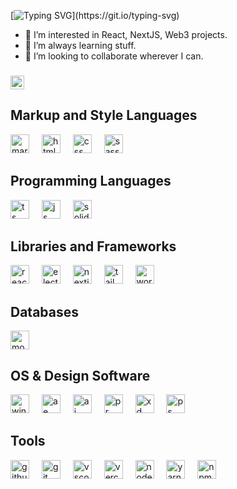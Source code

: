 [![Typing SVG](https://readme-typing-svg.herokuapp.com?font=Press+Start+2P&size=24&pause=1000&color=00D800&vCenter=true&random=false&width=435&lines=CODETASKFORCE!)](https://git.io/typing-svg)

- 👀 I’m interested in React, NextJS, Web3 projects.
- 🌱 I’m always learning stuff.
- 💞️ I’m looking to collaborate wherever I can.

###
<div align="left">
  <a href="https://taskforce.wiki" target="_blank">
    <img src="https://img.shields.io/static/v1?message=WEBSITE&label=&color=1DA1F2&logoColor=white&labelColor=&style=for-the-badge" height="22" alt="Website Button"  />
  </a>
</div>

<!-- 
List of skill icons..
https://github.com/tandpfun/skill-icons
-->

## Markup and Style Languages
<div align="left">
  <img src="https://skillicons.dev/icons?i=markdown" height="30" alt="markdown logo"  />
  <img width="12" />
  <img src="https://skillicons.dev/icons?i=html" height="30" alt="html logo"  />
  <img width="12" />
  <img src="https://skillicons.dev/icons?i=css" height="30" alt="css logo"  />
  <img width="12" />
  <img src="https://skillicons.dev/icons?i=sass" height="30" alt="sass logo"  />
</div>

## Programming Languages
<div align="left">
  <img src="https://skillicons.dev/icons?i=ts" height="30" alt="ts logo"  />
  <img width="12" />
  <img src="https://skillicons.dev/icons?i=js" height="30" alt="js logo"  />
  <img width="12" />
  <img src="https://skillicons.dev/icons?i=solidity" height="30" alt="solidity logo"  />
</div>

## Libraries and Frameworks
<div align="left">
  <img src="https://skillicons.dev/icons?i=react" height="30" alt="react logo"  />
  <img width="12" />
  <img src="https://skillicons.dev/icons?i=electron" height="30" alt="electron logo"  />
  <img width="12" />
  <img src="https://skillicons.dev/icons?i=nextjs" height="30" alt="nextjs logo"  />
  <img width="12" />
  <img src="https://skillicons.dev/icons?i=tailwind" height="30" alt="tailwind logo"  />
  <img width="12" />
  <img src="https://skillicons.dev/icons?i=wordpress" height="30" alt="wordpress logo"  />
</div>

## Databases
<div align="left">
  <img src="https://skillicons.dev/icons?i=mongodb" height="30" alt="mongodb logo"  />
</div>

## OS & Design Software
<div align="left">
  <img src="https://skillicons.dev/icons?i=windows" height="30" alt="windows logo"  />
  <img width="12" />
  <img src="https://skillicons.dev/icons?i=ae" height="30" alt="ae logo"  />
  <img width="12" />
  <img src="https://skillicons.dev/icons?i=ai" height="30" alt="ai logo"  />
  <img width="12" />
  <img src="https://skillicons.dev/icons?i=pr" height="30" alt="pr logo"  />
  <img width="12" />
  <img src="https://skillicons.dev/icons?i=xd" height="30" alt="xd logo"  />
  <img width="12" />
  <img src="https://skillicons.dev/icons?i=ps" height="30" alt="ps logo"  />
</div>

## Tools
<div align="left">
  <img src="https://skillicons.dev/icons?i=github" height="30" alt="github logo"  />
  <img width="12" />
  <img src="https://skillicons.dev/icons?i=git" height="30" alt="git logo"  />
  <img width="12" />
  <img src="https://skillicons.dev/icons?i=vscode" height="30" alt="vscode logo"  />
  <img width="12" />
  <img src="https://skillicons.dev/icons?i=vercel" height="30" alt="vercel logo"  />
  <img width="12" />
  <img src="https://skillicons.dev/icons?i=nodejs" height="30" alt="nodejs logo"  />
  <img width="12" />
  <img src="https://skillicons.dev/icons?i=yarn" height="30" alt="yarn logo"  />
  <img width="12" />
  <img src="https://skillicons.dev/icons?i=npm" height="30" alt="npm logo"  />
</div>
